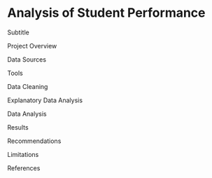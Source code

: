 # Analysis of Student Performance

Subtitle

Project Overview

Data Sources

Tools

Data Cleaning

Explanatory Data Analysis

Data Analysis 

Results

Recommendations

Limitations 

References
